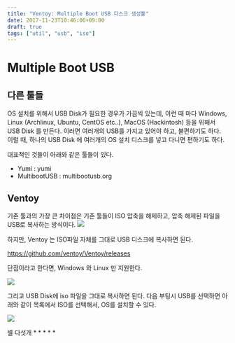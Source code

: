 ```yaml
---
title: "Ventoy: Multiple Boot USB 디스크 생성툴"
date: 2017-11-23T10:46:06+09:00
draft: true
tags: ["util", "usb", "iso"]
---
```


# Multiple Boot USB
## 다른 툴들
OS 설치를 위해서 USB Disk가 필요한 경우가 가끔씩 있는데, 이런 때 마다 Windows, Linux (Archlinux, Ubuntu, CentOS etc..), MacOS (Hackintosh) 등을 위해서 USB Disk 를 만든다. 이러면 여러개의 USB를 가지고 있어야 하고, 불편하기도 하다. 이럴 때, 하나의 USB Disk 에 여러개의 OS 설치 디스크를 넣고 다니면 편하기도 하다.

대표적인 것들이 아래와 같은 툴들이 있다.

- Yumi : yumi
- MultibootUSB : multibootusb.org

## Ventoy
기존 툴과의 가장 큰 차이점은 기존 툴들이 ISO 압축을 해제하고, 압축 해제된 파일을 USB로 복사하는 방식이다. 
![](https://www.linuxbabe.com/wp-content/uploads/2019/01/yumi-multiboot.png)

하지만, Ventoy 는 ISO파일 자체를 그대로 USB 디스크에 복사하면 된다.

https://github.com/ventoy/Ventoy/releases

단점이라고 한다면, Windows 와 Linux 만 지원한다.

![](/img/utils/ventoy.png)

그리고 USB Disk에 iso 파일을 그대로 복사하면 된다.
다음 부팅시 USB를 선택하면 아래와 같이 목록에서 ISO를 선택해서, OS를 설치할 수 있다.

![](/img/utils/ventoy_screen_uefi.png)


별 다섯개 * * * * * 

